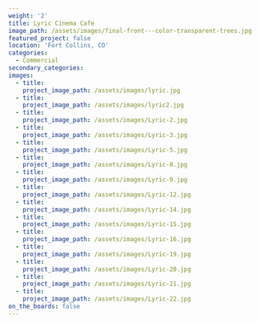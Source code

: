 ```yaml
---
weight: '2'
title: Lyric Cinema Cafe
image_path: /assets/images/final-front---color-transparent-trees.jpg
featured_project: false
location: 'Fort Collins, CO'
categories:
  - Commercial
secondary_categories:
images:
  - title:
    project_image_path: /assets/images/lyric.jpg
  - title:
    project_image_path: /assets/images/lyric2.jpg
  - title:
    project_image_path: /assets/images/Lyric-2.jpg
  - title:
    project_image_path: /assets/images/Lyric-3.jpg
  - title:
    project_image_path: /assets/images/Lyric-5.jpg
  - title:
    project_image_path: /assets/images/Lyric-8.jpg
  - title:
    project_image_path: /assets/images/Lyric-9.jpg
  - title:
    project_image_path: /assets/images/Lyric-12.jpg
  - title:
    project_image_path: /assets/images/Lyric-14.jpg
  - title:
    project_image_path: /assets/images/Lyric-15.jpg
  - title:
    project_image_path: /assets/images/Lyric-16.jpg
  - title:
    project_image_path: /assets/images/Lyric-19.jpg
  - title:
    project_image_path: /assets/images/Lyric-20.jpg
  - title:
    project_image_path: /assets/images/Lyric-21.jpg
  - title:
    project_image_path: /assets/images/Lyric-22.jpg
on_the_boards: false
---
```


